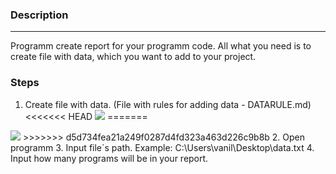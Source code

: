 ### Description 
___
Programm create report for your programm code. All what you need is to 
create file with data, which you want to add to your project.

### Steps

1. Create file with data. (File with rules for adding data - DATARULE.md)
<<<<<<< HEAD
![](http://surl.li/brwjp)
=======
<img src="C:\Users\vanil\Desktop\exemple.jpg">
>>>>>>> d5d734fea21a249f0287d4fd323a463d226c9b8b
2. Open programm 
3. Input file`s path. Example: C:\Users\vanil\Desktop\data.txt
4. Input how many programs will be in your report.

